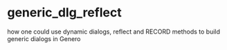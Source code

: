 # generic_dlg_reflect
how one could use dynamic dialogs, reflect and RECORD methods to build generic dialogs in Genero
